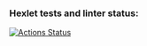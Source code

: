 ### Hexlet tests and linter status:
[![Actions Status](https://github.com/Fizikaman/python-project-49/actions/workflows/hexlet-check.yml/badge.svg)](https://github.com/Fizikaman/python-project-49/actions)